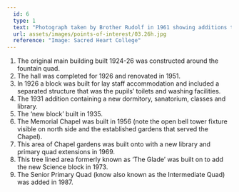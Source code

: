 ```yaml
---
  id: 6
  type: 1
  text: "Photograph taken by Brother Rudolf in 1961 showing additions to the school by this time. Mr. Armstrong, parent of a Sacred Heart pupil, made his plane available to Brother Rudolf specially to take this aerial view of the school. Brother Rudolf, who taught science, also ran the school photography club. "
  url: assets/images/points-of-interest/03.26h.jpg
  reference: "Image: Sacred Heart College"
---
```

1. The original main building built 1924-26 was constructed around the fountain quad.
2. The hall was completed for 1926 and renovated in 1951. 
3. In 1926 a block was built for lay staff accommodation and included a separated structure that was the pupils’ toilets and washing facilities.
4. The 1931 addition containing a new dormitory, sanatorium, classes and library.
5. The ‘new block’ built in 1935. 
6. The Memorial Chapel was built in 1956 (note the open bell tower fixture visible on north side and the established gardens that served the Chapel).
7. This area of Chapel gardens was built onto with a new library and primary quad extensions in 1969.
8. This tree lined area formerly known as ‘The Glade’ was built on to add the new Science block in 1973.
9. The Senior Primary Quad (know also known as the Intermediate Quad) was added in 1987.
        